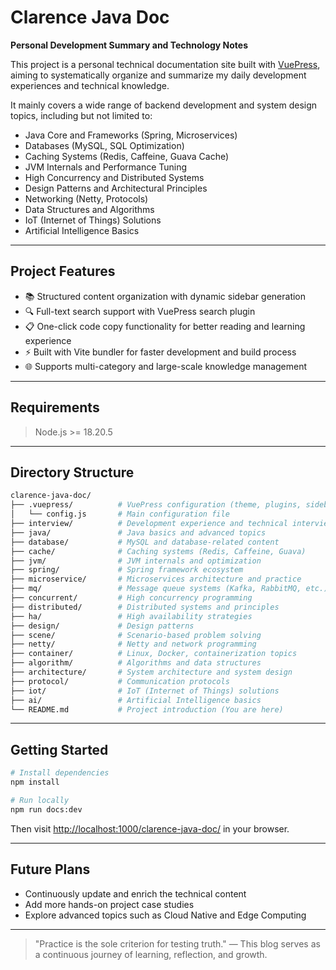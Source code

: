 # Clarence Java Doc

**Personal Development Summary and Technology Notes**

This project is a personal technical documentation site built with [VuePress](https://vuepress.vuejs.org/), aiming to systematically organize and summarize my daily development experiences and technical knowledge.

It mainly covers a wide range of backend development and system design topics, including but not limited to:
- Java Core and Frameworks (Spring, Microservices)
- Databases (MySQL, SQL Optimization)
- Caching Systems (Redis, Caffeine, Guava Cache)
- JVM Internals and Performance Tuning
- High Concurrency and Distributed Systems
- Design Patterns and Architectural Principles
- Networking (Netty, Protocols)
- Data Structures and Algorithms
- IoT (Internet of Things) Solutions
- Artificial Intelligence Basics

---

## Project Features

- 📚 Structured content organization with dynamic sidebar generation
- 🔍 Full-text search support with VuePress search plugin
- 📋 One-click code copy functionality for better reading and learning experience
- ⚡️ Built with Vite bundler for faster development and build process
- 🌐 Supports multi-category and large-scale knowledge management

---

## Requirements

> Node.js >= 18.20.5

---

## Directory Structure

```bash
clarence-java-doc/
├── .vuepress/          # VuePress configuration (theme, plugins, sidebar generation)
│   └── config.js       # Main configuration file
├── interview/          # Development experience and technical interviews
├── java/               # Java basics and advanced topics
├── database/           # MySQL and database-related content
├── cache/              # Caching systems (Redis, Caffeine, Guava)
├── jvm/                # JVM internals and optimization
├── spring/             # Spring framework ecosystem
├── microservice/       # Microservices architecture and practice
├── mq/                 # Message queue systems (Kafka, RabbitMQ, etc.)
├── concurrent/         # High concurrency programming
├── distributed/        # Distributed systems and principles
├── ha/                 # High availability strategies
├── design/             # Design patterns
├── scene/              # Scenario-based problem solving
├── netty/              # Netty and network programming
├── container/          # Linux, Docker, containerization topics
├── algorithm/          # Algorithms and data structures
├── architecture/       # System architecture and system design
├── protocol/           # Communication protocols
├── iot/                # IoT (Internet of Things) solutions
├── ai/                 # Artificial Intelligence basics
└── README.md           # Project introduction (You are here)
```

---

## Getting Started

```bash
# Install dependencies
npm install

# Run locally
npm run docs:dev
```

Then visit [http://localhost:1000/clarence-java-doc/](http://localhost:1000/clarence-java-doc/) in your browser.

---

## Future Plans

- Continuously update and enrich the technical content
- Add more hands-on project case studies
- Explore advanced topics such as Cloud Native and Edge Computing

---

> "Practice is the sole criterion for testing truth." — This blog serves as a continuous journey of learning, reflection, and growth.
